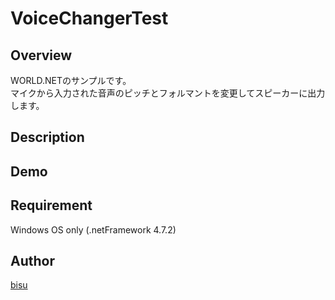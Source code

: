 # VoiceChangerTest

## Overview
WORLD.NETのサンプルです。  
マイクから入力された音声のピッチとフォルマントを変更してスピーカーに出力します。

## Description

## Demo

## Requirement
Windows OS only (.netFramework 4.7.2)

## Author

[bisu](https://github.com/biss-git)
